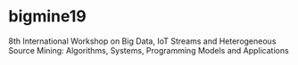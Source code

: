# bigmine19
8th International Workshop on Big Data, IoT Streams and Heterogeneous Source Mining: Algorithms, Systems, Programming Models and Applications
